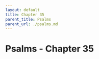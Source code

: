 ```yaml
---
layout: default
title: Chapter 35
parent_title: Psalms
parent_url: ./psalms.md
---
```


# Psalms - Chapter 35
